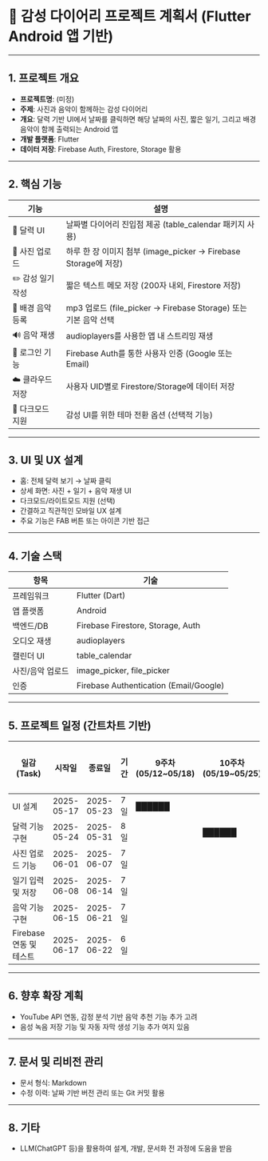 
# 📘 감성 다이어리 프로젝트 계획서 (Flutter Android 앱 기반)

---

## 1. 프로젝트 개요

- **프로젝트명**: (미정)
- **주제**: 사진과 음악이 함께하는 감성 다이어리
- **개요**: 달력 기반 UI에서 날짜를 클릭하면 해당 날짜의 사진, 짧은 일기, 그리고 배경 음악이 함께 출력되는 Android 앱
- **개발 플랫폼**: Flutter
- **데이터 저장**: Firebase Auth, Firestore, Storage 활용

---

## 2. 핵심 기능

| 기능 | 설명 |
|------|------|
| 📆 달력 UI | 날짜별 다이어리 진입점 제공 (table_calendar 패키지 사용) |
| 📸 사진 업로드 | 하루 한 장 이미지 첨부 (image_picker → Firebase Storage에 저장) |
| ✏️ 감성 일기 작성 | 짧은 텍스트 메모 저장 (200자 내외, Firestore 저장) |
| 🎵 배경 음악 등록 | mp3 업로드 (file_picker → Firebase Storage) 또는 기본 음악 선택 |
| 🔊 음악 재생 | audioplayers를 사용한 앱 내 스트리밍 재생 |
| 🔐 로그인 기능 | Firebase Auth를 통한 사용자 인증 (Google 또는 Email) |
| ☁️ 클라우드 저장 | 사용자 UID별로 Firestore/Storage에 데이터 저장 |
| 🌙 다크모드 지원 | 감성 UI를 위한 테마 전환 옵션 (선택적 기능) |

---

## 3. UI 및 UX 설계

- 홈: 전체 달력 보기 → 날짜 클릭
- 상세 화면: 사진 + 일기 + 음악 재생 UI
- 다크모드/라이트모드 지원 (선택)
- 간결하고 직관적인 모바일 UX 설계
- 주요 기능은 FAB 버튼 또는 아이콘 기반 접근

---

## 4. 기술 스택

| 항목 | 기술 |
|------|------|
| 프레임워크 | Flutter (Dart) |
| 앱 플랫폼 | Android |
| 백엔드/DB | Firebase Firestore, Storage, Auth |
| 오디오 재생 | audioplayers |
| 캘린더 UI | table_calendar |
| 사진/음악 업로드 | image_picker, file_picker |
| 인증 | Firebase Authentication (Email/Google) |

---

## 5. 프로젝트 일정 (간트차트 기반)


| 일감(Task)               | 시작일       | 종료일       | 기간 | 9주차 (05/12~05/18) | 10주차 (05/19~05/25) | 11주차 (05/26~06/01) | 12주차 (06/02~06/08) | 13주차 (06/09~06/15) | 14주차 (06/16~06/22) | 진행률 | 마일스톤 |
|--------------------------|--------------|--------------|------|----------------------|------------------------|------------------------|------------------------|------------------------|------------------------|--------|----------|
| UI 설계                 | 2025-05-17   | 2025-05-23   | 7일  | ██████               |                        |                        |                        |                        |                        | 20%    | ✅        |
| 달력 기능 구현          | 2025-05-24   | 2025-05-31   | 8일  |                      | ██████                |                        |                        |                        |                        | 0%     |          |
| 사진 업로드 기능        | 2025-06-01   | 2025-06-07   | 7일  |                      |                        | ██████                |                        |                        |                        | 0%     | ✅        |
| 일기 입력 및 저장       | 2025-06-08   | 2025-06-14   | 7일  |                      |                        |                        | ██████                |                        |                        | 0%     | ✅        |
| 음악 기능 구현          | 2025-06-15   | 2025-06-21   | 7일  |                      |                        |                        |                        | ██████                |                        | 0%     |          |
| Firebase 연동 및 테스트 | 2025-06-17   | 2025-06-22   | 6일  |                      |                        |                        |                        |                        | ██████                | 0%     | ✅        |

---

## 6. 향후 확장 계획

- YouTube API 연동, 감정 분석 기반 음악 추천 기능 추가 고려
- 음성 녹음 저장 기능 및 자동 자막 생성 기능 추가 여지 있음

---

## 7. 문서 및 리비전 관리

- 문서 형식: Markdown 
- 수정 이력: 날짜 기반 버전 관리 또는 Git 커밋 활용

---

## 8. 기타

- LLM(ChatGPT 등)을 활용하여 설계, 개발, 문서화 전 과정에 도움을 받음
